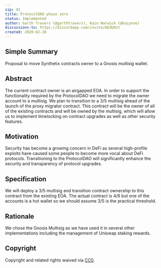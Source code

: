 ```yaml
---
sip: 41
title: ProtocolDAO phase zero
status: Implemented
author: Garth Travers (@garthtravers), Kain Warwick (@kaiynne)
discussions-to: https://discordapp.com/invite/AEdUHzt
created: 2020-02-28
---
```


## Simple Summary

Proposal to move Synthetix contracts owner to a Gnosis multisig wallet.

## Abstract

The current contract owner is an airgapped EOA. In order to support the functionality required by the ProtocolDAO we need to migrate the owner account to a multisig. We plan to transition to a 3/5 multisig ahead of the launch of the proxy migrator contract. This contract will be the owner of all of the existing contracts and will be owned by the multisig, which will allow us to implement timelocking on contract upgrades as well as other security features.

## Motivation

Security has become a growing concern in DeFi as several high-profile exploits have caused some people to become more vocal about DeFi protocols. Transitioning to the ProtocolDAO will significantly enhance the security and transparency of protocol upgrades.

## Specification

We will deploy a 3/5 multisig and transition contract ownership to this contract from the existing EOA. The actual contract is 4/6 but one of the accounts is a hot wallet so we should assume 3/5 is the practical threshold.

## Rationale

We chose the Gnosis Multisig as we have used it in several other implementations including the management of Uniswap staking rewards.

## Copyright

Copyright and related rights waived via [CC0](https://creativecommons.org/publicdomain/zero/1.0/).
